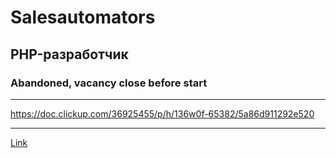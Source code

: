 # Salesautomators

## PHP-разработчик

### Abandoned, vacancy close before start

---

https://doc.clickup.com/36925455/p/h/136w0f-65382/5a86d911292e520

---

[Link](https://hh.ru/vacancy/88051666)